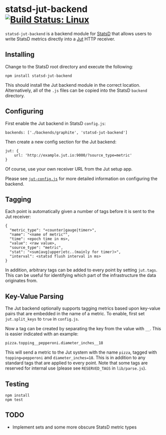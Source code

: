 # statsd-jut-backend [![Build Status: Linux](https://travis-ci.org/jut-io/statsd-jut-backend.png?branch=master)](https://travis-ci.org/jut-io/statsd-jut-backend)

`statsd-jut-backend` is a backend module for
[StatsD](https://github.com/etsy/statsd) that allows users to write
StatsD metrics directly into a [Jut](http://jut.io) HTTP receiver.

Installing
----------

Change to the StatsD root directory and execute the following:

    npm install statsd-jut-backend

This should install the Jut backend module in the correct
location. Alternatively, all of the `.js` files can be copied into the
StatsD `backend` directory.

Configuring
-----------

First enable the Jut backend in StatsD `config.js`:

    backends: ['./backends/graphite', 'statsd-jut-backend']

Then create a new config section for the Jut backend:

    jut: {
        url: 'http://example.jut.io:9000/?source_type=metric'
    }

Of course, use your own receiver URL from the Jut setup app.

Please see [`jut-config.js`](./jut-config.js) for more detailed
information on configuring the backend.

Tagging
-------

Each point is automatically given a number of tags before it is sent
to the Jut receiver:

    {
      "metric_type": "<counter|gauge|timer>",
      "name": "<name of metric"",
      "time": <epoch time in ms>,
      "value": <raw value>,
      "source_type": "metric",
      "stat": "<sum|avg|upper|etc..(mainly for timer)>",
      "interval": <statsd flush interval in ms>
    }

In addition, arbitrary tags can be added to every point by setting
`jut.tags`. This can be useful for identifying which part of the
infrastructure the data originates from.

Key-Value Parsing
-----------------

The Jut backend optionally supports tagging metrics based upon
key-value pairs that are embedded in the name of a metric. To enable,
first set `jut.split_keys` to `true` in `config.js`.

Now a tag can be created by separating the key from the value with
`__`. This is easier indicated with an example:

    pizza.topping__pepperoni.diameter_inches__18

This will send a metric to the Jut system with the name `pizza`,
tagged with `topping=pepperoni` and `diameter_inches=18`. This is in
addition to any standard tags that are applied to every point. Note
that some tags are reserved for internal use (please see
`RESERVED_TAGS` in `lib/parse.js`).

Testing
-------

    npm install
    npm test

TODO
----

- Implement sets and some more obscure StatsD metric types
